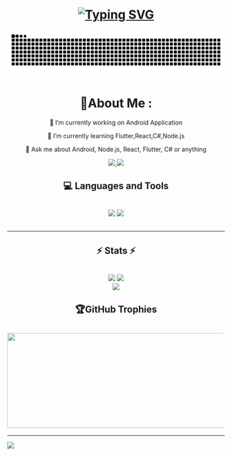 <h1 align="center">
  <a href="https://git.io/typing-svg"><img src="https://readme-typing-svg.herokuapp.com?font=Fira+Code&size=36&pause=1000&color=0194DD&center=true&vCenter=true&multiline=true&width=800&height=100&lines=Hi+%F0%9F%91%8B%2C+I'm+Mertcan;+(24y)+Mobile+Developer+from+Isparta" alt="Typing SVG" /></a>
</h1>

<picture>
  <source media="(prefers-color-scheme: dark)" srcset="https://raw.githubusercontent.com/mertcanturker/mertcanturker/output/github-contribution-grid-snake-dark.svg">
  <source media="(prefers-color-scheme: light)" srcset="https://raw.githubusercontent.com/mertcanturker/mertcanturker/output/github-contribution-grid-snake.svg">
  <img alt="github contribution grid snake animation" src="https://raw.githubusercontent.com/mertcanturker/mertcanturker/output/github-contribution-grid-snake.svg">
</picture>

<br/>

<div align="center">
 
  # 💫About Me :
  🔭 I’m currently working on Android Application

  🌱 I’m currently learning Flutter,React,C#,Node.js

  💬 Ask me about Android, Node.js, React, Flutter, C# or anything

  <a href="mailto:mertcanturker000@gmail.com">
    <img src="https://img.shields.io/badge/Gmail-333333?style=for-the-badge&logo=gmail&logoColor=red" />
  </a>
  <a href="https://www.linkedin.com/in/mertcanturker/" target="_blank">
    <img src="https://img.shields.io/badge/LinkedIn-0077B5?style=for-the-badge&logo=linkedin&logoColor=white" target="_blank" />
  </a>

 </div>
 
<h2 align="center">💻 Languages and Tools</h2>
<br/>
<div align="center">
    <img src="https://skillicons.dev/icons?i=flutter,react,bootstrap,mui,html,css,vscode,github,figma,tailwind,git,r" />
    <img src="https://skillicons.dev/icons?i=nodejs,python,javascript,typescript,express,firebase,mongodb,c,java,nextjs,mysql,flask" /><br>
</div>

<br/>
<hr/>

<h2 align="center">⚡ Stats ⚡</h2>
<br>
<div align=center>
  <img width=390 src="https://github-readme-stats.vercel.app/api?username=mertcanturker&theme=dracula&hide_border=true&include_all_commits=false&count_private=false"/>
  <img width=390 src="https://github-readme-streak-stats.herokuapp.com/?user=mertcanturker&theme=dracula&hide_border=true" />
  <br/>
  <img width=325 align="center" src="https://github-readme-stats.vercel.app/api/top-langs/?username=mertcanturker&theme=dracula&hide_border=true&include_all_commits=false&count_private=false&layout=compact" />
</div>

<h2 align="center">🏆GitHub Trophies</h2>
<br>
<div align=center>
  <img width=680 height=220 src="https://github-trophies.vercel.app/?username=mertcanturker&theme=dracula&no-frame=false&no-bg=true&margin-w=4"/>
</div>

---
[![](https://visitcount.itsvg.in/api?id=mertcanturker&icon=0&color=5)](https://visitcount.itsvg.in)

 <br/>
